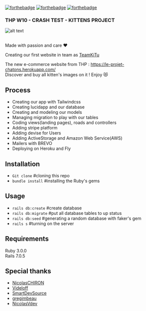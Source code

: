    [![forthebadge](https://forthebadge.com/images/badges/made-with-ruby.svg)](https://forthebadge.com)
   [![forthebadge](https://forthebadge.com/images/badges/no-ragrets.svg)](https://forthebadge.com)
   [![forthebadge](https://forthebadge.com/images/badges/powered-by-coffee.svg)](https://forthebadge.com)
   
   ### THP W10 - CRASH TEST - KITTENS PROJECT

![alt text](https://lh3.googleusercontent.com/erNBKisJ1SUcMbK4owjy-t3m62RamihN0MhXL28zrzBVlK_QFT8LqlA3rVkIC8AH2L8X4k_l9c0Fz70MUc3H3F0nlc7DfyMG9DXsNxQz)

<br>
Made with passion and care ❤️

Creating our first website in team as [TeamKiTu](https://github.com/TeamKiTu)

The new e-commerce website from THP : https://le-projet-chatons.herokuapp.com/
<br>
Discover and buy all kitten's images on it ! Enjoy 😻


## Process

* Creating our app with Tailwindcss
* Creating lucidapp and our database
* Creating and modeling our models
* Managing migration to play with our tables
* Coding views(landing pages), roads and controllers
* Adding stripe platform
* Adding devise for Users
* Adding ActiveStorage and Amazon Web Service(AWS)
* Mailers with BREVO
* Deploying on Heroku and Fly

## Installation

* `Git clone` #cloning this repo
* `bundle install` #installing the Ruby's gems


## Usage

* `rails db:create` #create database
* `rails db:migrate` #put all database tables to up status
* `rails db:seed` #generating a random database with faker's gem
* `rails s` #turning on the server

## Requirements

Ruby 3.0.0  
Rails 7.0.5

## Special thanks

- [NicolasCHIRON](https://github.com/NicolasCHIRON)
- [Videloff](https://github.com/Videloff)
- [SmartDevSource](https://github.com/SmartDevSource)
- [gregimbeau](https://github.com/gregimbeau)
- [NicolasVdev](https://github.com/NicolasVdev)
